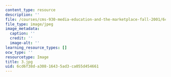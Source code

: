 ```yaml
---
content_type: resource
description: ''
file: /courses/cms-930-media-education-and-the-marketplace-fall-2001/6cd6f38da30816435ad3ca055d454661_3.jpg
file_type: image/jpeg
image_metadata:
  caption: ''
  credit: ''
  image-alt: ''
learning_resource_types: []
ocw_type: ''
resourcetype: Image
title: 3.jpg
uid: 6cd6f38d-a308-1643-5ad3-ca055d454661
---
```

